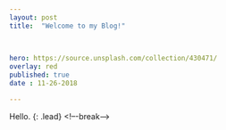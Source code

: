 ```yaml
---
layout: post
title:  "Welcome to my Blog!"

  
   
hero: https://source.unsplash.com/collection/430471/
overlay: red
published: true
date : 11-26-2018

---
```

Hello. 
{: .lead}
<!–-break-–>




